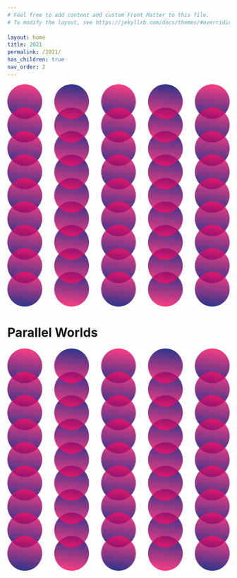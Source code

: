 ```yaml
---
# Feel free to add content and custom Front Matter to this file.
# To modify the layout, see https://jekyllrb.com/docs/themes/#overriding-theme-defaults

layout: home
title: 2021
permalink: /2021/
has_children: true
nav_order: 2
---
```


![](/assets/pw-02.svg)

<h1 class='home'>Parallel Worlds</h1>

![](/assets/pw-02.svg)
